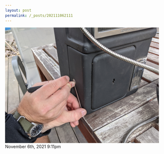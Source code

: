 ```yaml
---
layout: post
permalink: /_posts/202111062111
---
```


<img src="/images/blog/667165202374098944.jpg"/>

<div id="footer">
<span id="timestamp"> November 6th, 2021 9:11pm </span>
</div>
